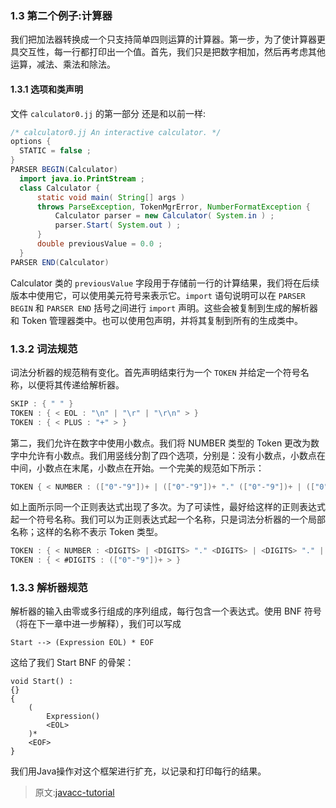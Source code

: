 




### 1.3 第二个例子:计算器

我们把加法器转换成一个只支持简单四则运算的计算器。第一步，为了使计算器更具交互性，每一行都打印出一个值。首先，我们只是把数字相加，然后再考虑其他运算，减法、乘法和除法。

#### 1.3.1 选项和类声明

文件 `calculator0.jj` 的第一部分 还是和以前一样:
```java
/* calculator0.jj An interactive calculator. */
options {
  STATIC = false ;
}
PARSER BEGIN(Calculator)
  import java.io.PrintStream ;
  class Calculator {
      static void main( String[] args )
      throws ParseException, TokenMgrError, NumberFormatException {
          Calculator parser = new Calculator( System.in ) ;
          parser.Start( System.out ) ;
      }
      double previousValue = 0.0 ;
  }
PARSER END(Calculator)
```
Calculator 类的 `previousValue` 字段用于存储前一行的计算结果，我们将在后续版本中使用它，可以使用美元符号来表示它。`import` 语句说明可以在 `PARSER BEGIN` 和 `PARSER END` 括号之间进行 `import` 声明。这些会被复制到生成的解析器和 Token 管理器类中。也可以使用包声明，并将其复制到所有的生成类中。

### 1.3.2 词法规范

词法分析器的规范稍有变化。首先声明结束行为一个 `TOKEN` 并给定一个符号名称，以便将其传递给解析器。
```java
SKIP : { " " }
TOKEN : { < EOL : "\n" | "\r" | "\r\n" > }
TOKEN : { < PLUS : "+" > }
```
第二，我们允许在数字中使用小数点。我们将 NUMBER 类型的 Token 更改为数字中允许有小数点。我们用竖线分割了四个选项，分别是：没有小数点，小数点在中间，小数点在末尾，小数点在开始。一个完美的规范如下所示：
```java
TOKEN { < NUMBER : (["0"-"9"])+ | (["0"-"9"])+ "." (["0"-"9"])+ | (["0"-"9"])+ "." | "." (["0"-"9"])+ > }
```
如上面所示同一个正则表达式出现了多次。为了可读性，最好给这样的正则表达式起一个符号名称。我们可以为正则表达式起一个名称，只是词法分析器的一个局部名称；这样的名称不表示 Token 类型。
```java
TOKEN : { < NUMBER : <DIGITS> | <DIGITS> "." <DIGITS> | <DIGITS> "." | "." <DIGITS> > }
TOKEN : { < #DIGITS : (["0"-"9"])+ > }
```

### 1.3.3 解析器规范

解析器的输入由零或多行组成的序列组成，每行包含一个表达式。使用 BNF 符号（将在下一章中进一步解释），我们可以写成
```
Start --> (Expression EOL) * EOF
```
这给了我们 Start BNF 的骨架：
```
void Start() :
{}
{
    (
        Expression()
        <EOL>
    )*
    <EOF>
}
```
我们用Java操作对这个框架进行扩充，以记录和打印每行的结果。



> 原文:[javacc-tutorial](https://www.engr.mun.ca/~theo/JavaCC-Tutorial/javacc-tutorial.pdf)
